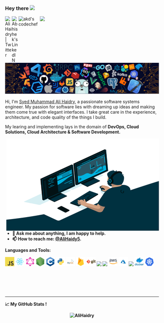 ### Hey there <img src="https://media.giphy.com/media/hvRJCLFzcasrR4ia7z/giphy.gif" width="25px">

<a href="https://twitter.com/AliHaidry5">
  <img align="left" alt="Ali Haidry | Twitter" width="22px" src="https://raw.githubusercontent.com/peterthehan/peterthehan/master/assets/twitter.svg" />
</a>
<a href="https://www.linkedin.com/in/ali-haidry-7b5ba9136/">
  <img align="left" alt="Abhishek's LinkedIN" width="22px" src="https://raw.githubusercontent.com/peterthehan/peterthehan/master/assets/linkedin.svg" />
</a>
<a href="mailto:smalihaidry94@gmail.com">
  <img align="left" alt="akd's codechef" width="70px" src="https://img.shields.io/badge/Gmail-EA4335?style=for-the-badge&logo=Gmail&logoColor=white" />
</a>

![](https://visitor-badge.glitch.me/badge?page_id=AliHaidry.AliHaidry)

<br/>

![](https://github.com/AliHaidry/AliHaidry/blob/master/header.png)

Hi, I'm [Syed Muhammad Ali Haidry](https://epic-swanson-af3313.netlify.app), a passionate software systems engineer. My passion for software lies with dreaming up ideas and making them come true with elegant interfaces. I take great care in the experience, architecture, and code quality of the things I build.

My learing and implementing lays in the domain of <strong>DevOps<strong>, <strong>Cloud Solutions<strong>, 
<strong>Cloud Architecture<strong> & <strong>Software Development<strong>.

<img align="right" alt="GIF" src="https://github.com/AliHaidry/AliHaidry/blob/master/code.gif?raw=true" width="500" height="300" />

- 💬 Ask me about anything, I am happy to help.
- 📫 How to reach me: [@AliHaidy5](https://twitter.com/AliHaidry5).

**Languages and Tools:**  

<code><img height="30" src="https://raw.githubusercontent.com/github/explore/80688e429a7d4ef2fca1e82350fe8e3517d3494d/topics/javascript/javascript.png"></code>
<code><img height="30" src="https://raw.githubusercontent.com/github/explore/80688e429a7d4ef2fca1e82350fe8e3517d3494d/topics/react/react.png"></code>
<code><img height="30" src="https://raw.githubusercontent.com/github/explore/5c058a388828bb5fde0bcafd4bc867b5bb3f26f3/topics/graphql/graphql.png"></code>
<code><img height="30" src="https://raw.githubusercontent.com/github/explore/80688e429a7d4ef2fca1e82350fe8e3517d3494d/topics/nodejs/nodejs.png"></code>
<code><img height="30" src="https://raw.githubusercontent.com/github/explore/80688e429a7d4ef2fca1e82350fe8e3517d3494d/topics/cpp/cpp.png"></code>
<code><img height="30" src="https://raw.githubusercontent.com/github/explore/80688e429a7d4ef2fca1e82350fe8e3517d3494d/topics/python/python.png"></code>
<code><img height="30" src="https://raw.githubusercontent.com/github/explore/80688e429a7d4ef2fca1e82350fe8e3517d3494d/topics/mysql/mysql.png"></code>
<code><img height="30" src="https://raw.githubusercontent.com/github/explore/80688e429a7d4ef2fca1e82350fe8e3517d3494d/topics/firebase/firebase.png"></code>
<code><img height="30" src="https://raw.githubusercontent.com/github/explore/80688e429a7d4ef2fca1e82350fe8e3517d3494d/topics/git/git.png"></code>
<code><img height="30" src="https://pics.freeicons.io/uploads/icons/png/2160067051553750371-512.png"></code>
<code><img height="30" src="https://pics.freeicons.io/uploads/icons/png/10412341841540553610-512.png"></code>
<code><img height="30" src="https://raw.githubusercontent.com/github/explore/80688e429a7d4ef2fca1e82350fe8e3517d3494d/topics/aws/aws.png"></code>
<code><img height="30" src="https://raw.githubusercontent.com/github/explore/80688e429a7d4ef2fca1e82350fe8e3517d3494d/topics/azure/azure.png"></code>
<code><img height="20" src="https://seeklogo.com/images/G/google-cloud-logo-ADE788217F-seeklogo.com.png"></code>
<code><img height="30" src="https://raw.githubusercontent.com/github/explore/80688e429a7d4ef2fca1e82350fe8e3517d3494d/topics/docker/docker.png"></code>
<code><img height="30" src="https://raw.githubusercontent.com/github/explore/80688e429a7d4ef2fca1e82350fe8e3517d3494d/topics/kubernetes/kubernetes.png"></code>

<br/>
<br>
<br>
<br>

---

📈 My GitHub Stats !

<p align="center"> <img src="https://github-readme-stats.vercel.app/api?username=AliHaidry&show_icons=true&theme=gotham" alt="AliHaidry" />